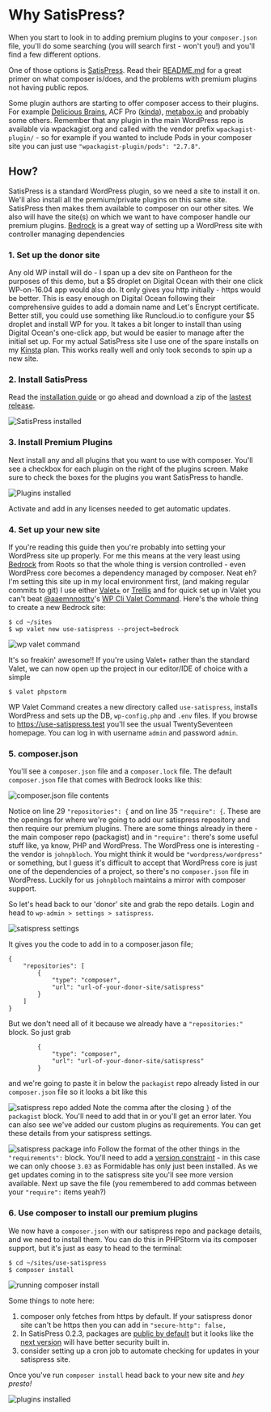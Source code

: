 # Why SatisPress?
When you start to look in to adding premium plugins to your `composer.json` file, you'll do some searching (you will search first - won't you!) and you'll find a few different options.

One of those options is [SatisPress](https://github.com/blazersix/satispress). Read their [README.md](https://github.com/blazersix/satispress/blob/master/README.md) for a great primer on what composer is/does, and the problems with premium plugins not having public repos.

Some plugin authors are starting to offer composer access to their plugins. For example [Delicious Brains](https://deliciousbrains.com/composer-premium-wordpress-plugins/), ACF Pro ([kinda](https://discourse.roots.io/t/acf-pro-as-a-composer-dependency-without-committing-your-license-key-unencrypted/6690)), [metabox.io](https://docs.metabox.io/extensions/composer/) and probably some others. Remember that any plugin in the main WordPress repo is available via wpackagist.org and called with the vendor prefix `wpackagist-plugin/` - so for example if you wanted to include Pods in your composer site you can just use `"wpackagist-plugin/pods": "2.7.8"`.

## How?
SatisPress is a standard WordPress plugin, so we need a site to install it on. We'll also install all the premium/private plugins on this same site. SatisPress then makes them available to composer on our other sites.
We also will have the site(s) on which we want to have composer handle our premium plugins. [Bedrock](https://roots.io/bedrock/) is a great way of setting up a WordPress site with controller managing dependencies

### 1. Set up the donor site
Any old WP install will do - I span up a dev site on Pantheon for the purposes of this demo, but a $5 droplet on Digital Ocean with their one click WP-on-16.04 app would also do. It only gives you http initially - https would be better. This is easy enough on Digital Ocean following their comprehensive guides to add a domain name and Let's Encrypt certificate.
Better still, you could use something like Runcloud.io to configure your $5 droplet and install WP for you. It takes a bit longer to install than using Digital Ocean's one-click app, but would be easier to manage after the initial set up.
For my actual SatisPress site I use one of the spare installs on my [Kinsta](https://kinsta.com/plans/) plan. This works really well and only took seconds to spin up a new site.

### 2. Install SatisPress
Read the [installation guide](https://github.com/blazersix/satispress/blob/develop/docs/installation.md) or go ahead and download a zip of the [lastest release](https://github.com/blazersix/satispress/releases/latest).

![SatisPress installed](sp4d-img-19.jpg)

### 3. Install Premium Plugins
Next install any and all plugins that you want to use with composer. You'll see a checkbox for each plugin on the right of the plugins screen. Make sure to check the boxes for the plugins you want SatisPress to handle.

![Plugins installed](sp4d-img-20.jpg)

Activate and add in any licenses needed to get automatic updates.

### 4. Set up your new site
If you're reading this guide then you're probably into setting your WordPress site up properly. For me this means at the very least using [Bedrock](https://roots.io/bedrock/) from Roots so that the whole thing is version controlled - even WordPress core becomes a dependency managed by composer. Neat eh?
I'm setting this site up in my local environment first, (and making regular commits to git)
I use either [Valet+](https://github.com/weprovide/valet-plus) or [Trellis](https://roots.io/trellis) and for quick set up in Valet you can't beat [@aaemnnosttv](https://github.com/aaemnnosttv)'s [WP Cli Valet Command](https://github.com/aaemnnosttv/wp-cli-valet-command).
Here's the whole thing to create a new Bedrock site:
```
$ cd ~/sites
$ wp valet new use-satispress --project=bedrock
```

![wp valet command](sp4d-img-32.jpg)

It's so freakin' awesome!! If you're using Valet+ rather than the standard Valet, we can now open up the project in our editor/IDE of choice with a simple
```
$ valet phpstorm
```
WP Valet Command creates a new directory called `use-satispress`, installs WordPress and sets up the DB, `wp-config.php` and `.env` files. If you browse to https://use-satispress.test you'll see the usual TwentySeventeen homepage. You can log in with username `admin` and password `admin`.

### 5. composer.json
You'll see a `composer.json` file and a `composer.lock` file. The default `composer.json` file that comes with Bedrock looks like this:

![composer.json file contents](sp4d-img-29.jpg)

Notice on line 29 `"repositories": {` and on line 35 `"require": {`. These are the openings for where we're going to add our satispress repository and then require our premium plugins. There are some things already in there - the main composer repo (packagist) and in `"require":` there's some useful stuff like, ya know, PHP and WordPress.
The WordPress one is interesting - the vendor is `johnpbloch`. You might think it would be `"wordpress/wordpress"` or something, but I guess it's difficult to accept that WordPress core is just one of the dependencies of a project, so there's no `composer.json` file in WordPress. Luckily for us `johnpbloch` maintains a mirror with composer support.

So let's head back to our 'donor' site and grab the repo details. Login and head to `wp-admin > settings > satispress`.

![satispress settings](sp4d-img-13.jpg)

It gives you the code to add in to a composer.jason file;
```
{
    "repositories": [
        {
            "type": "composer",
            "url": "url-of-your-donor-site/satispress"
        }
    ]
}
```

But we don't need all of it because we already have a `"repositories:"` block. So just grab
```
        {
            "type": "composer",
            "url": "url-of-your-donor-site/satispress"
        }
```
and we're going to paste it in below the `packagist` repo already listed in our `composer.json` file so it looks a bit like this

![satispress repo added](sp4d-img-06.jpg)
Note the comma after the closing `}` of the `packagist` block. You'll need to add that in or you'll get an error later.
You can also see we've added our custom plugins as requirements. You can get these details from your satispress settings.

![satispress package info](sp4d-img-27.jpg)
Follow the format of the other things in the `"requirements":` block. You'll need to add a [version constraint](https://getcomposer.org/doc/articles/versions.md) - in this case we can only choose `3.03` as Formidable has only just been installed. As we get updates coming in to the satispress site you'll see more version available.
Next up save the file (you remembered to add commas between your `"require":` items yeah?)

### 6. Use composer to install our premium plugins
We now have a `composer.json` with our satispress repo and package details, and we need to install them. You can do this in PHPStorm via its composer support, but it's just as easy to head to the terminal:
```
$ cd ~/sites/use-satispress
$ composer install
```

![running composer install](sp4d-img-04.jpg)

Some things to note here:
1. composer only fetches from https by default. If your satispress donor site can't be https then you can add in `"secure-http": false,`
1. In SatisPress 0.2.3, packages are [public by default](https://github.com/blazersix/satispress/tree/master#security) but it looks like the [next version](https://github.com/blazersix/satispress/blob/develop/docs/security.md) will have better security built in.
1. consider setting up a cron job to automate checking for updates in your satispress site.

Once you've run `composer install` head back to your new site and _hey presto!_

![plugins installed](sp4d-img-30.jpg)